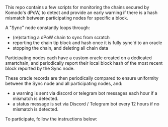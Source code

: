 This repo contains a few scripts for monitoring the chains secured by Komodo's dPoW, to detect and provide an early warning if there is a hash mismatch between participating nodes for specific a block.

A "Sync" node constantly loops through:
- (re)starting a dPoW chain to sync from scratch
- reporting the chain tip block and hash once it is fully sync'd to an oracle
- stopping the chain, and deleting all chain data

Participating nodes each have a custom oracle created on a dedicated smartchain, and periodically report their local block hash of the most recent block reported by the Sync node.

These oracle records are then periodically compared to ensure uniformity between the Sync node and all participating nodes, and:
- a warning is sent via discord or telegram bot messages each hour if a mismatch is detected.
- a status message is set via Discord / Telegram bot every 12 hours if no mismatch is detected.

To participate, follow the instructions below:
